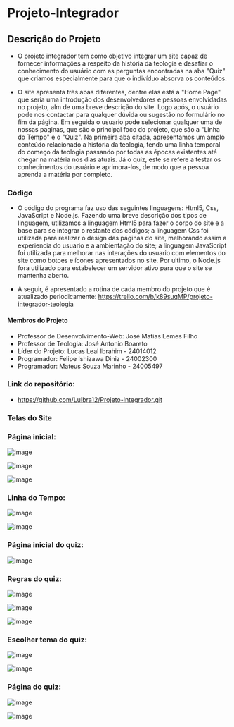 # Projeto-Integrador

## Descrição do Projeto

- O projeto integrador tem como objetivo integrar um site capaz de fornecer informações a respeito da história da teologia e desafiar o conhecimento do usuário com as perguntas encontradas na aba "Quiz" que criamos especialmente para que o indivíduo absorva os conteúdos.

- O site apresenta três abas diferentes, dentre elas está a "Home Page" que seria uma introdução dos desenvolvedores e pessoas envolvidadas no projeto, alm de uma breve descrição do site. Logo após, o usuário pode nos contactar para qualquer dúvida ou sugestão no formulário no fim da página. Em seguida o usuario pode selecionar qualquer uma de nossas paginas, que são o principal foco do projeto, que são a "Linha do Tempo" e o "Quiz". Na primeira aba citada, apresentamos um amplo conteúdo relacionado a história da teologia, tendo uma linha temporal do começo da teologia passando por todas as épocas existentes até chegar na matéria nos dias atuais. Já o quiz, este se refere a testar os conhecimentos do usuário e aprimora-los, de modo que a pessoa aprenda a matéria por completo.

### Código

- O código do programa faz uso das seguintes linguagens: Html5, Css, JavaScript e Node.js. Fazendo uma breve descrição dos tipos de linguagem, utilizamos a linguagem Html5 para fazer o corpo do site e a base para se integrar o restante dos códigos; a linguagem Css foi utilizada para realizar o design das páginas do site, melhorando assim a experiencia do usuario e a ambientação do site; a linguagem  JavaScript foi utilizada para melhorar nas interações do usuario com elementos do site como botoes e ícones apresentados no site. Por ultimo, o Node.js fora utilizado para estabelecer um servidor ativo para que o site se mantenha aberto.

- A seguir, é apresentado a rotina de cada membro do projeto que é atualizado periodicamente:
https://trello.com/b/k89suqMP/projeto-integrador-teologia

#### Membros do Projeto

- Professor de Desenvolvimento-Web: José Matias Lemes Filho 
- Professor de Teologia: José Antonio Boareto
- Líder do Projeto: Lucas Leal Ibrahim - 24014012
- Programador: Felipe Ishizawa Diniz - 24002300
- Programador:  Mateus Souza Marinho - 24005497

### Link do repositório:
- https://github.com/LuIbra12/Projeto-Integrador.git

### Telas do Site
 
 ### Página inicial:

  
   ![image](https://github.com/user-attachments/assets/f51673ba-f6c4-4a1f-a75f-da1c40767978)

  
   ![image](https://github.com/user-attachments/assets/8c212a72-6baa-487f-83e4-98512e7a6b8b)


   ![image](https://github.com/user-attachments/assets/0b7b2a39-1d4f-4be2-a8c9-409f28904e82)


 ### Linha do Tempo:

   ![image](https://github.com/user-attachments/assets/f9c89bbb-a28b-4d8a-81a8-ddf208d03377)


   ![image](https://github.com/user-attachments/assets/12e3800b-10c6-48e2-9377-283f7821009b)


 ### Página inicial do quiz:

   ![image](https://github.com/user-attachments/assets/a48e2799-00b6-44f2-86cc-2e737004692c)


 ### Regras do quiz:

   ![image](https://github.com/user-attachments/assets/eacc746d-a396-4d85-a37a-4dd54b9a67f4)


   ![image](https://github.com/user-attachments/assets/8c018af7-3605-4e25-ad1a-c4c2b46658a7)


   ![image](https://github.com/user-attachments/assets/7c7e4417-7f6d-417b-94e6-40810a0700e9)


 ### Escolher tema do quiz:

   ![image](https://github.com/user-attachments/assets/909d39cb-eb41-447b-92fb-ad8cc08973cf)


   ![image](https://github.com/user-attachments/assets/cc970f45-63b7-4688-8e7e-e6182b92f484)


###  Página do quiz:

   ![image](https://github.com/user-attachments/assets/d1dc732f-45b6-4f9c-abe0-eb5cb5fc7177)


   ![image](https://github.com/user-attachments/assets/9870f1ec-aa9c-4159-889a-769258de7050)












